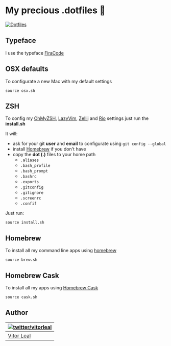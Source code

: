 # My precious .dotfiles :gem:

[![Dotfiles](https://img.shields.io/badge/dot-files-green.svg)](https://dotfiles.github.io/)

## Typeface

I use the typeface  [FiraCode](https://github.com/tonsky/FiraCode)

## OSX defaults

To configurate a new Mac with my default settings

```
source osx.sh
```

## ZSH

To config my [OhMyZSH](https://ohmyz.sh/), [LazyVim](https://www.lazyvim.org/), [Zellij](https://zellij.dev/) and [Rio](https://rioterm.com) settings just run the **install.sh**

It will:

- ask for your git **user** and **email** to configurate using `git config --global`
- install [Homebrew](http://brew.sh/) if you don't have
- copy the **dot (.)** files to your home path
  - `.aliases`
  - `.bash_profile`
  - `.bash_prompt`
  - `.bashrc`
  - `.exports`
  - `.gitconfig`
  - `.gitignore`
  - `.screenrc`
  - `.confif`

Just run:

```
source install.sh
```

## Homebrew

To install all my command line apps using [homebrew](http://brew.sh/)

```
source brew.sh
```

## Homebrew Cask

To install all my apps using [Homebrew Cask](http://caskroom.io/)

```
source cask.sh
```

## Author

| [![twitter/vitorleal](http://gravatar.com/avatar/e133221d7fbc0dee159dca127d2f6f00?s=80)](http://twitter.com/vitorleal "Follow @vitorleal on Twitter") |
|---|
| [Vitor Leal](http://vitorleal.com) |
